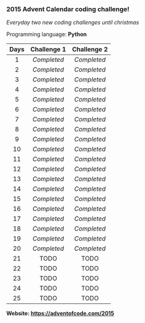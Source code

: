 ### 2015 Advent Calendar coding challenge! 
*Everyday two new coding challenges until christmas*

Programming language: **Python**


| Days        | Challenge 1           | Challenge 2  |
| :-------------: |:-------------:| :-----:|
| 1 | *Completed* | *Completed* |
| 2 | *Completed* | *Completed* |
| 3 | *Completed* | *Completed* |
| 4 |*Completed* | *Completed* |
| 5 | *Completed* | *Completed* |
| 6 | *Completed* | *Completed* |
| 7 | *Completed* | *Completed* |
| 8 | *Completed* | *Completed* |
| 9 | *Completed* | *Completed* |
| 10 | *Completed* | *Completed* |
| 11 | *Completed* | *Completed* |
| 12 | *Completed* | *Completed* |
| 13 | *Completed* | *Completed* |
| 14 | *Completed* | *Completed* |
| 15 | *Completed* | *Completed* |
| 16 | *Completed* | *Completed* |
| 17 | *Completed* | *Completed* |
| 18 | *Completed* | *Completed* |
| 19 | *Completed* | *Completed* |
| 20 | *Completed* | *Completed* |
| 21 | TODO | TODO |
| 22 | TODO | TODO |
| 23 | TODO | TODO |
| 24 | TODO | TODO |
| 25 | TODO | TODO |

**Website: https://adventofcode.com/2015**